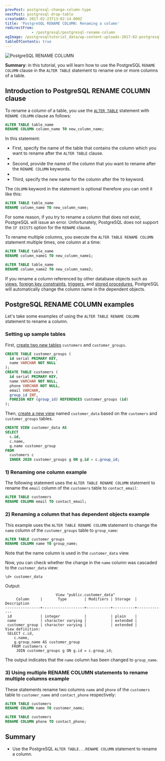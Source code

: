 ```yaml
---
prevPost: postgresql-change-column-type
nextPost: postgresql-drop-table
createdAt: 2017-02-23T13:02:14.000Z
title: 'PostgreSQL RENAME COLUMN: Renaming a column'
redirectFrom: 
            - /postgresql/postgresql-rename-column
ogImage: /postgresqltutorial_data/wp-content-uploads-2017-02-postgresql-rename-column-300x254.png
tableOfContents: true
---
```



![PostgreSQL RENAME COLUMN](/postgresqltutorial_data/wp-content-uploads-2017-02-postgresql-rename-column-300x254.png)

**Summary**: in this tutorial, you will learn how to use the PostgreSQL `RENAME COLUMN` clause in the `ALTER TABLE` statement to rename one or more columns of a table.

## Introduction to PostgreSQL RENAME COLUMN clause

To rename a column of a table, you use the [`ALTER TABLE`](/postgresql/postgresql-alter-table) statement with `RENAME COLUMN` clause as follows:

```sql
ALTER TABLE table_name
RENAME COLUMN column_name TO new_column_name;
```

In this statement:

- First, specify the name of the table that contains the column which you want to rename after the `ALTER TABLE` clause.
-
- Second, provide the name of the column that you want to rename after the `RENAME COLUMN` keywords.
-
- Third, specify the new name for the column after the `TO` keyword.

The `COLUMN` keyword in the statement is optional therefore you can omit it like this:

```sql
ALTER TABLE table_name
RENAME column_name TO new_column_name;
```

For some reason, if you try to rename a column that does not exist, PostgreSQL will issue an error. Unfortunately, PostgreSQL does not support the `IF EXISTS` option for the `RENAME` clause.

To rename multiple columns, you execute the `ALTER TABLE RENAME COLUMN` statement multiple times, one column at a time:

```sql
ALTER TABLE table_name
RENAME column_name1 TO new_column_name1;

ALTER TABLE table_name
RENAME column_name2 TO new_column_name2;
```

If you rename a column referenced by other database objects such as [views](/postgresql/postgresql-views), [foreign key constraints](/postgresql/postgresql-foreign-key), [triggers](/postgresql/postgresql-triggers), and [stored procedures](/postgresql/postgresql-stored-procedures), PostgreSQL will automatically change the column name in the dependent objects.

## PostgreSQL RENAME COLUMN examples

Let's take some examples of using the `ALTER TABLE RENAME COLUMN` statement to rename a column.

### Setting up sample tables

First, [create two new tables](/postgresql/postgresql-create-table) `customers` and `customer_groups`.

```sql
CREATE TABLE customer_groups (
  id serial PRIMARY KEY,
  name VARCHAR NOT NULL
);
CREATE TABLE customers (
  id serial PRIMARY KEY,
  name VARCHAR NOT NULL,
  phone VARCHAR NOT NULL,
  email VARCHAR,
  group_id INT,
  FOREIGN KEY (group_id) REFERENCES customer_groups (id)
);
```

Then, [create a new view](/postgresql/postgresql-views/managing-postgresql-views) named `customer_data` based on the `customers` and `customer_groups` tables.

```sql
CREATE VIEW customer_data AS
SELECT
  c.id,
  c.name,
  g.name customer_group
FROM
  customers c
  INNER JOIN customer_groups g ON g.id = c.group_id;
```

### 1) Renaming one column example

The following statement uses the `ALTER TABLE RENAME COLUMN` statement to rename the `email` column of the `customers` table to `contact_email`:

```sql
ALTER TABLE customers
RENAME COLUMN email TO contact_email;
```

### 2) Renaming a column that has dependent objects example

This example uses the `ALTER TABLE RENAME COLUMN` statement to change the `name` column of the `customer_groups` table to `group_name`:

```sql
ALTER TABLE customer_groups
RENAME COLUMN name TO group_name;
```

Note that the name column is used in the `customer_data` view.

Now, you can check whether the change in the `name` column was cascaded to the `customer_data` view:

```
\d+ customer_data
```

Output:

```
                       View "public.customer_data"
     Column     |       Type        | Modifiers | Storage  | Description
----------------+-------------------+-----------+----------+-------------
 id             | integer           |           | plain    |
 name           | character varying |           | extended |
 customer_group | character varying |           | extended |
View definition:
 SELECT c.id,
    c.name,
    g.group_name AS customer_group
   FROM customers c
     JOIN customer_groups g ON g.id = c.group_id;
```

The output indicates that the `name` column has been changed to `group_name`.

### 3) Using multiple RENAME COLUMN statements to rename multiple columns example

These statements rename two columns `name` and `phone` of the `customers` table to `customer_name` and `contact_phone` respectively:

```sql
ALTER TABLE customers
RENAME COLUMN name TO customer_name;

ALTER TABLE customers
RENAME COLUMN phone TO contact_phone;
```

## Summary

- Use the PostgreSQL `ALTER TABLE...RENAME COLUMN` statement to rename a column.

